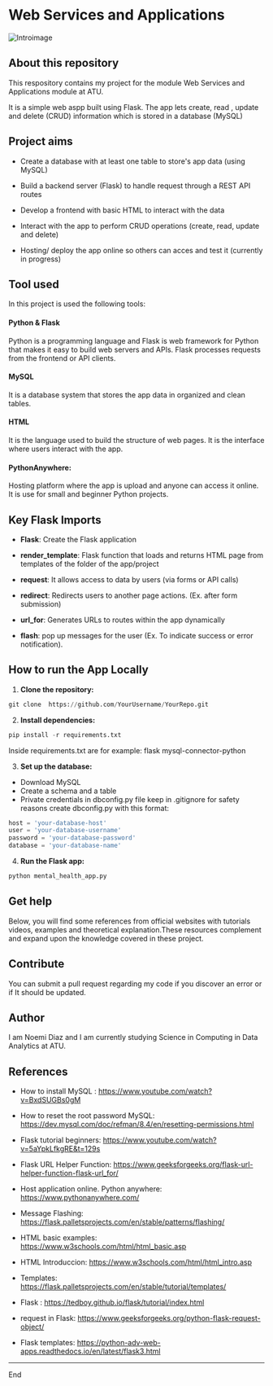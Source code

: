 # Web Services and Applications

![Introimage](https://cdn.pixabay.com/photo/2023/01/03/08/12/bitcoin-7693848_1280.png)

## About this repository

 This respository contains my project for the module Web Services and Applications module at ATU.

It is a simple web aspp built using Flask. The app lets create, read , update and delete (CRUD) information which is stored in a database (MySQL)


 ## Project aims


- Create a database with at least one table to store's app data (using MySQL)

- Build a backend server (Flask) to handle request through a REST API routes

- Develop a frontend with basic HTML to interact with the data

- Interact with the app to perform CRUD operations (create, read, update and delete)

- Hosting/ deploy the app online so others can acces and test it (currently in progress)


 ## Tool used
 
In this project is used the following tools:

 #### Python & Flask
 Python is a programming language and Flask is web framework for Python that makes it easy to build web servers and APIs. Flask processes requests from the frontend or API clients.

 #### MySQL
 It is a database system that stores the app data in organized and clean tables.

 #### HTML
 It is the language used to build the structure of web pages. It is the interface where users interact with the app.

 #### PythonAnywhere: 
 Hosting platform where the app is upload and anyone can access it online. It is use for small and beginner Python projects.

## Key Flask Imports 

- **Flask**: Create the Flask application

- **render_template**: Flask function that loads and returns HTML page from templates of the folder of the app/project

- **request**: It allows access to data by users (via forms or API calls)

- **redirect**: Redirects users to another page actions. (Ex. after form submission)

- **url_for**: Generates URLs to routes within the app dynamically

- **flash**: pop up messages for the user (Ex. To indicate success or error notification). 



## How to run the App Locally

1. **Clone the repository:**

```python
git clone  https://github.com/YourUsername/YourRepo.git

```
2. **Install dependencies:**

```python
pip install -r requirements.txt
```

Inside requirements.txt are for example:
flask
mysql-connector-python

3. **Set up the database:**
- Download MySQL
- Create a schema and a table
- Private credentials in dbconfig.py file keep in .gitignore for safety reasons
create dbconfig.py with this format:

```python
host = 'your-database-host'
user = 'your-database-username'
password = 'your-database-password'
database = 'your-database-name'
```
4. **Run the  Flask app:**

 ```python
 python mental_health_app.py
```


 ## Get help
 
Below, you will find some references from official websites with tutorials videos, examples and theoretical explanation.These resources complement and expand upon the knowledge covered in these project.

 ## Contribute
You can submit a pull request regarding my code if you discover an error or if It should be updated.

 ## Author
 
 I am Noemi Diaz and I am currently studying Science in Computing in Data Analytics at ATU.


 ## References


- How to install MySQL : https://www.youtube.com/watch?v=BxdSUGBs0gM

- How to reset the root password MySQL: https://dev.mysql.com/doc/refman/8.4/en/resetting-permissions.html

- Flask tutorial beginners: https://www.youtube.com/watch?v=5aYpkLfkgRE&t=129s

- Flask URL Helper Function: https://www.geeksforgeeks.org/flask-url-helper-function-flask-url_for/

- Host application online. Python anywhere: https://www.pythonanywhere.com/
- Message Flashing: https://flask.palletsprojects.com/en/stable/patterns/flashing/

- HTML basic examples: https://www.w3schools.com/html/html_basic.asp

- HTML Introduccion: https://www.w3schools.com/html/html_intro.asp

- Templates: https://flask.palletsprojects.com/en/stable/tutorial/templates/

- Flask : https://tedboy.github.io/flask/tutorial/index.html

- request in Flask: https://www.geeksforgeeks.org/python-flask-request-object/

- Flask templates: https://python-adv-web-apps.readthedocs.io/en/latest/flask3.html

***
End